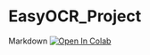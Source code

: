 # EasyOCR_Project

Markdown [![Open In Colab](https://colab.research.google.com/assets/colab-badge.svg)](https://colab.research.google.com/github/Frenz86/EasyOCR_Project/blob/main/Text_Extraction_From_Images.ipynb)
